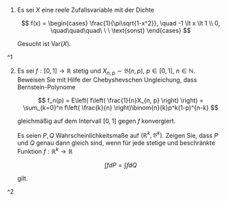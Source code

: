 1. Es sei $X$ eine reele Zufallsvariable mit der Dichte
	
	$$
		f(x) = \begin{cases}
			\frac{1}{\pi\sqrt{1-x^2}}, \quad -1 \lt x \lt 1 \\
			0, \quad\quad\quad\ \ \ \text{sonst}
		\end{cases}
	$$
	
	Gesucht ist $\text{Var}(X)$.

^1

2. Es sei $f : [0, 1] \to \mathbb{R}$ stetig und $X_{n, p} \sim \mathfrak{B}(n, p)$, $p \in [0, 1]$, $n \in \mathbb{N}$.
	Beweisen Sie mit Hilfe der Chebyshevschen Ungleichung, dass Bernstein-Polynome
	
	$$
		f_n(p) = E\left( f\left( \frac{1}{n}X_{n, p} \right) \right) = \sum_{k=0}^n f\left( \frac{k}{n} \right)\binom{n}{k}p^k(1-p)^{n-k}
	$$
	
	gleichmäßig auf dem Intervall $[0, 1]$ gegen $f$ konvergiert.
	
	
	Es seien $P, Q$ Wahrscheinlichkeitsmaße auf $(\mathbb{R}^k, \mathfrak{B}^k)$.
	Zeigen Sie, dass $P$ und $Q$ genau dann gleich sind, wenn für jede stetige und beschränkte Funktion $f : \mathbb{R}^k \to \mathbb{R}$
	
	$$
		\int f dP = \int f dQ
	$$
	
	gilt.

^2